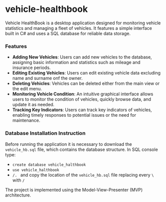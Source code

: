 # vehicle-healthbook

Vehicle HealthBook is a desktop application designed for monitoring vehicle statistics and managing a fleet of vehicles. It features a simple interface built in C# and uses a SQL database for reliable data storage.

### Features
- **Adding New Vehicles**: Users can add new vehicles to the database, assigning basic information and statistics such as mileage and insurance periods.
- **Editing Existing Vehicles**: Users can edit existing vehicle data excluding name and surname onf the owner.
- **Deleting Vehicles**: Vehicles can be deleted either from the main view or the edit menu.
- **Monitoring Vehicle Condition**: An intuitive graphical interface allows users to monitor the condition of vehicles, quickly browse data, and update it as needed.
- **Tracking Key Indicators**: Users can track key indicators of vehicles, enabling timely responses to potential issues or the need for maintenance.

### Database Installation Instruction
Before running the application it is necessary to download the `vehicle_hb.sql` file, which contains the database structure.
In SQL console type:
- `create database vehicle_halthbook`
- `use vehicle_halthbook`
- `/. ` and copy the location of the `vehicle_hb.sql` file replacing every `\` with `/`


The project is implemented using the Model-View-Presenter (MVP) architecture. 
